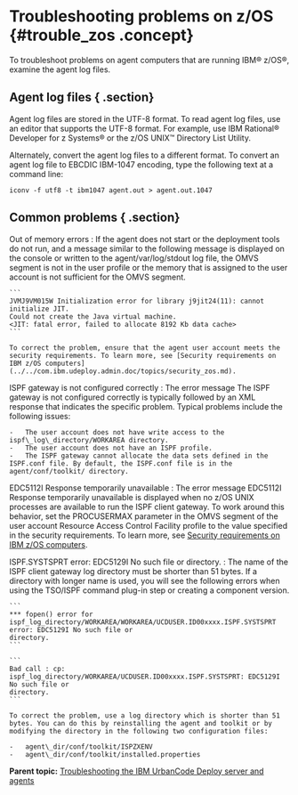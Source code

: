 # Troubleshooting problems on z/OS {#trouble_zos .concept}

To troubleshoot problems on agent computers that are running IBM® z/OS®, examine the agent log files.

## Agent log files { .section}

Agent log files are stored in the UTF-8 format. To read agent log files, use an editor that supports the UTF-8 format. For example, use IBM Rational® Developer for z Systems® or the z/OS UNIX™ Directory List Utility.

Alternately, convert the agent log files to a different format. To convert an agent log file to EBCDIC IBM-1047 encoding, type the following text at a command line:

```
iconv -f utf8 -t ibm1047 agent.out > agent.out.1047
```

## Common problems { .section}

 Out of memory errors
 :   If the agent does not start or the deployment tools do not run, and a message similar to the following message is displayed on the console or written to the agent/var/log/stdout log file, the OMVS segment is not in the user profile or the memory that is assigned to the user account is not sufficient for the OMVS segment.

    ```
    JVMJ9VM015W Initialization error for library j9jit24(11): cannot initialize JIT.
    Could not create the Java virtual machine.
    <JIT: fatal error, failed to allocate 8192 Kb data cache>
    ```

    To correct the problem, ensure that the agent user account meets the security requirements. To learn more, see [Security requirements on IBM z/OS computers](../../com.ibm.udeploy.admin.doc/topics/security_zos.md).

  ISPF gateway is not configured correctly
 :   The error message The ISPF gateway is not configured correctly is typically followed by an XML response that indicates the specific problem. Typical problems include the following issues:

    -   The user account does not have write access to the ispf\_log\_directory/WORKAREA directory.
    -   The user account does not have an ISPF profile.
    -   The ISPF gateway cannot allocate the data sets defined in the ISPF.conf file. By default, the ISPF.conf file is in the agent/conf/toolkit/ directory.

  EDC5112I Response temporarily unavailable
 :   The error message EDC5112I Response temporarily unavailable is displayed when no z/OS UNIX processes are available to run the ISPF client gateway. To work around this behavior, set the PROCUSERMAX parameter in the OMVS segment of the user account Resource Access Control Facility profile to the value specified in the security requirements. To learn more, see [Security requirements on IBM z/OS computers](../../com.ibm.udeploy.admin.doc/topics/security_zos.md).

  ISPF.SYSTSPRT error: EDC5129I No such file or directory.
 :   The name of the ISPF client gateway log directory must be shorter than 51 bytes. If a directory with longer name is used, you will see the following errors when using the TSO/ISPF command plug-in step or creating a component version.

    ```
    *** fopen() error for
    ispf_log_directory/WORKAREA/WORKAREA/UCDUSER.ID00xxxx.ISPF.SYSTSPRT error: EDC5129I No such file or
    directory.
    ```

    ```
    Bad call : cp: ispf_log_directory/WORKAREA/UCDUSER.ID00xxxx.ISPF.SYSTSPRT: EDC5129I No such file or
    directory.
    ```

    To correct the problem, use a log directory which is shorter than 51 bytes. You can do this by reinstalling the agent and toolkit or by modifying the directory in the following two configuration files:

    -   agent\_dir/conf/toolkit/ISPZXENV
    -   agent\_dir/conf/toolkit/installed.properties

 **Parent topic:** [Troubleshooting the IBM UrbanCode Deploy server and agents](../topics/trouble_serveragents_ov.md)

